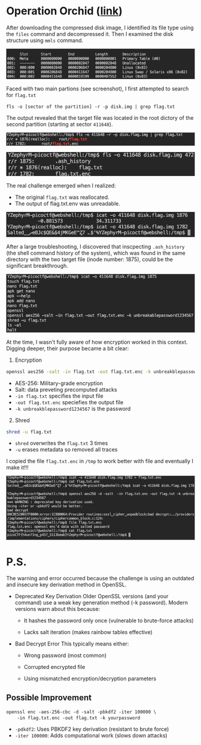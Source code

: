 # Operation Orchid ([link](https://play.picoctf.org/practice/challenge/285))

After downloading the compressed disk image, I identified its file type using the `files` command and decompressed it.
Then I examined the disk structure using `mmls` command.


![Partions disk image fiel](./img/OO_partitions.png)


Faced with two main partions (see screenshot), I first attempted to search for `flag.txt` 
```
fls -o [sector of the partition] -r -p disk.img | grep flag.txt
```

The output revealed that the target file was located in the root dictory of the second partition (starting at sector `411648`).


![output command](./img/OO_output.png)


![/root](./img/OO_root.png)

The real challenge emerged when I realized:
- The original `flag.txt` was reallocated.
- The output of flag.txt.env was unreadable.

![output `icat`](./img/OO_icat.png)

After a large troubleshooting, I discovered that inscpecting `.ash_history` (the shell command history of the system), which was found in the same directory with the two target file (inode number: 1875), could be the significant breakthrough.


![breakthrough](./img/OO_breakthrough.png)


At the time, I wasn't fully aware of how encryption worked in this context. Digging deeper, their purpose became a bit clear:

1. Encryption
``` bash
openssl aes256 -salt -in flag.txt -out flag.txt.enc -k unbreakblepassowerd1234567
```
- AES-256: Military-grade encryption
- Salt: data preveting precomputed attacks
- `-in flag.txt` specifies the input file
- `-out flag.txt.enc` speciefies the output file
- `-k unbreakblepassword1234567` is the password

2. Shred
``` bash
shred -u flag.txt
```
- `shred` overwrites the `flag.txt` 3 times
- `-u` erases metadata so removed all traces

I copied the file `flag.txt.enc` in `/tmp` to work better with file and eventually I make it!!!


![solution!!!](./img/OO_solution.png)


# P.S.
The warning and error occurred because the challenge is using an outdated and insecure key derivation method in OpenSSL.

- Deprecated Key Derivation 
Older OpenSSL versions (and your command) use a weak key generation method (-k password). Modern versions warn about this because:

    - It hashes the password only once (vulnerable to brute-force attacks)

    - Lacks salt iteration (makes rainbow tables effective) 

- Bad Decrypt Error
This typically means either:

    - Wrong password (most common)

    - Corrupted encrypted file

    - Using mismatched encryption/decryption parameters

## Possible Improvement 

```
openssl enc -aes-256-cbc -d -salt -pbkdf2 -iter 100000 \
    -in flag.txt.enc -out flag.txt -k yourpassword 
```

- `-pdkdf2`: Uses PBKDF2 key derivation (resistant to brute force)
- `-iter 100000`: Adds computational work (slows down attacks)
